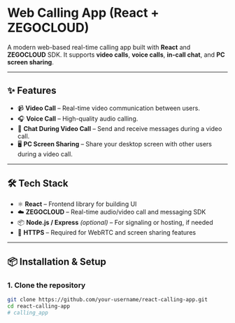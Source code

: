 # Web Calling App (React + ZEGOCLOUD)

A modern web-based real-time calling app built with **React** and **ZEGOCLOUD** SDK. It supports **video calls**, **voice calls**, **in-call chat**, and **PC screen sharing**.

---

## ✨ Features

- 📹 **Video Call** – Real-time video communication between users.
- 🎧 **Voice Call** – High-quality audio calling.
- 💬 **Chat During Video Call** – Send and receive messages during a video call.
- 🖥️ **PC Screen Sharing** – Share your desktop screen with other users during a video call.

---

## 🛠️ Tech Stack

- ⚛️ **React** – Frontend library for building UI
- ☁️ **ZEGOCLOUD** – Real-time audio/video call and messaging SDK
- 📦 **Node.js / Express** *(optional)* – For signaling or hosting, if needed
- 🔐 **HTTPS** – Required for WebRTC and screen sharing features

---

## 📦 Installation & Setup

### 1. Clone the repository

```bash
git clone https://github.com/your-username/react-calling-app.git
cd react-calling-app
#   c a l l i n g _ a p p  
 